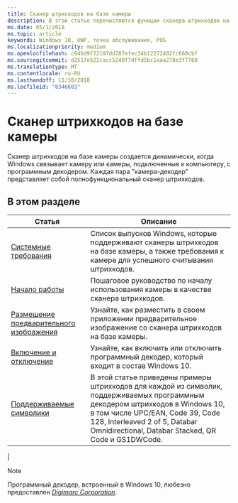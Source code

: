 ```yaml
---
title: Сканер штрихкодов на базе камеры
description: В этой статье перечисляются функции сканера штрихкодов на базе камеры, доступные для приложений UWP, и приводятся ссылки на статьи с инструкциями по их использованию.
ms.date: 05/1/2018
ms.topic: article
keywords: Windows 10, UWP, точка обслуживания, POS
ms.localizationpriority: medium
ms.openlocfilehash: c946d9f72107dd787efec34b12272402fc660cbf
ms.sourcegitcommit: d2517e522cacc5240f7dffd5bc1eaa278e3f7768
ms.translationtype: MT
ms.contentlocale: ru-RU
ms.lasthandoff: 11/30/2018
ms.locfileid: "8346683"
---
```

# <a name="camera-barcode-scanner"></a>Сканер штрихкодов на базе камеры
Сканер штрихкодов на базе камеры создается динамически, когда Windows связывает камеру или камеры, подключенные к компьютеру, с программным декодером.  Каждая пара "камера-декодер" представляет собой полнофункциональный сканер штрихкодов.   

## <a name="in-this-section"></a>В этом разделе
|Статья |Описание |
|------|------------|
| [Системные требования](pos-camerabarcode-system-requirements.md)  | Список выпусков Windows, которые поддерживают сканеры штрихкодов на базе камеры, а также требования к камере для успешного считывания штрихкодов. |
| [Начало работы](pos-camerabarcode-get-started.md)              | Пошаговое руководство по началу использования камеры в качестве сканера штрихкодов. |
| [Размещение предварительного изображения](pos-camerabarcode-hosting-preview.md)          | Узнайте, как разместить в своем приложении предварительное изображение со сканера штрихкодов на базе камеры. |
| [Включение и отключение](pos-camerabarcode-enable-disable.md)         | Узнайте, как включить или отключить программный декодер, который входит в состав Windows 10. |
| [Поддерживаемые символики](pos-camerabarcode-symbologies.md) | В этой статье приведены примеры штрихкодов для каждой из символик, поддерживаемых программным декодером штрихкодов в Windows 10, в том числе UPC/EAN, Code 39, Code 128, Interleaved 2 of 5, Databar Omnidirectional, Databar Stacked, QR Code и GS1DWCode. |
| 

> [!NOTE]
> Программный декодер, встроенный в Windows 10, любезно предоставлен [*Digimarc Corporation*](https://www.digimarc.com/).

